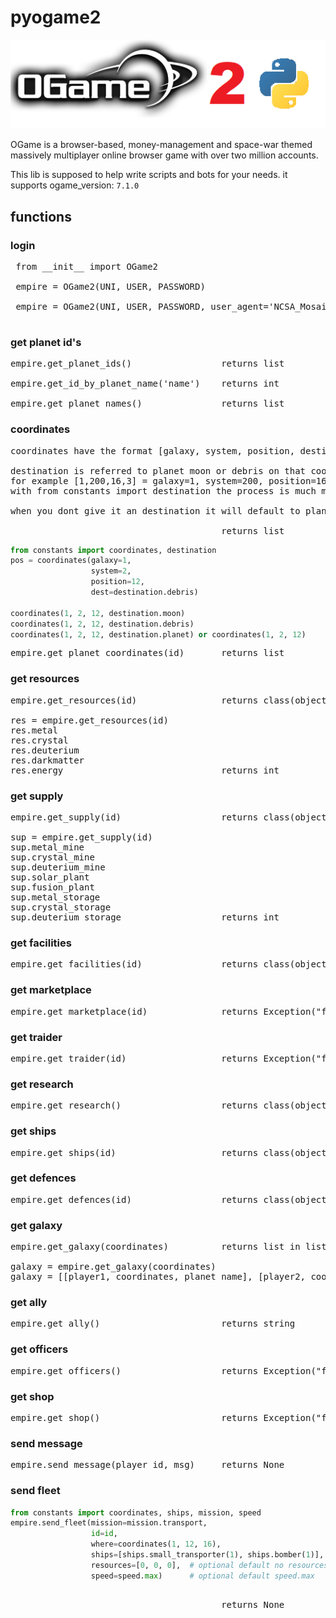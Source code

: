 # pyogame2
![picture](ogame.png)

 OGame is a browser-based, money-management and space-war themed massively multiplayer online browser game with over 
 two million accounts.
 
 This lib is supposed to help write scripts and bots for your needs.
 it supports ogame_version: `7.1.0`
 
 ## functions
 ### login
 <pre>
 from __init__ import OGame2
 
 empire = OGame2(UNI, USER, PASSWORD)
 
 empire = OGame2(UNI, USER, PASSWORD, user_agent='NCSA_Mosaic/2.0 (Windows 3.1)') #optional
 </pre>
 
### get planet id's
<pre>
empire.get_planet_ids()                 returns list 

empire.get_id_by_planet_name('name')    returns int

empire.get_planet_names()               returns list
</pre>

### coordinates
<pre>
coordinates have the format [galaxy, system, position, destination]

destination is referred to planet moon or debris on that coordinate planet=1 debris=2 moon=3
for example [1,200,16,3] = galaxy=1, system=200, position=16, destination=3 for moon
with from constants import destination the process is much more readable.

when you dont give it an destination it will default to planet

                                        returns list
</pre>
```python
from constants import coordinates, destination
pos = coordinates(galaxy=1,
                  system=2,
                  position=12,
                  dest=destination.debris)

coordinates(1, 2, 12, destination.moon)
coordinates(1, 2, 12, destination.debris)
coordinates(1, 2, 12, destination.planet) or coordinates(1, 2, 12)
```
<pre>
empire.get_planet_coordinates(id)       returns list
</pre>


### get resources
<pre>
empire.get_resources(id)                returns class(object)

res = empire.get_resources(id)
res.metal
res.crystal
res.deuterium
res.darkmatter
res.energy                              returns int
</pre>

### get supply
<pre>
empire.get_supply(id)                   returns class(object)

sup = empire.get_supply(id)
sup.metal_mine
sup.crystal_mine
sup.deuterium_mine
sup.solar_plant
sup.fusion_plant 
sup.metal_storage
sup.crystal_storage
sup.deuterium_storage                   returns int
</pre>

### get facilities
<pre>
empire.get_facilities(id)               returns class(object) 
</pre>

### get marketplace
<pre>
empire.get_marketplace(id)              returns Exception("function not implemented yet PLS contribute")
</pre>

### get traider
<pre>
empire.get_traider(id)                  returns Exception("function not implemented yet PLS contribute")
</pre>

### get research
<pre>
empire.get_research()                   returns class(object) 
</pre>

### get ships
<pre>
empire.get_ships(id)                    returns class(object) 
</pre>

### get defences
<pre>
empire.get_defences(id)                 returns class(object) 
</pre>

### get galaxy
<pre>
empire.get_galaxy(coordinates)          returns list in list

galaxy = empire.get_galaxy(coordinates)
galaxy = [[player1, coordinates, planet_name], [player2, coordinates, planet_name]]
</pre>

### get ally
<pre>
empire.get_ally()                       returns string
</pre>

### get officers
<pre>
empire.get_officers()                   returns Exception("function not implemented yet PLS contribute")
</pre>

### get shop
<pre>
empire.get_shop()                       returns Exception("function not implemented yet PLS contribute")
</pre>

### send message
<pre>
empire.send_message(player_id, msg)     returns None
</pre>

### send fleet
```python
from constants import coordinates, ships, mission, speed
empire.send_fleet(mission=mission.transport,
                  id=id,
                  where=coordinates(1, 12, 16),
                  ships=[ships.small_transporter(1), ships.bomber(1)],
                  resources=[0, 0, 0],  # optional default no resources
                  speed=speed.max)      # optional default speed.max
```
<pre>                 
                                        returns None
</pre>